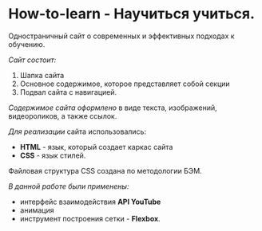 # How-to-learn - Научиться учиться.  
Одностраничный сайт о современных и эффективных подходах к обучению.  

*Сайт состоит:*
1. Шапка сайта
2. Основное содержимое, которое представляет собой секции
3. Подвал сайта с навигацией.  

*Содержимое сайта оформлено* в виде текста, изображений, видеороликов, а также ссылок. 

*Для реализации* сайта использовались:
* **HTML** - язык, который создает каркас сайта
* **CSS** - язык стилей.  

Файловая структура CSS создана по методологии БЭМ.    

*В данной работе были применены:*
* интерфейс взаимодействия **API YouTube**
* анимация
* инструмент построения сетки - **Flexbox**.